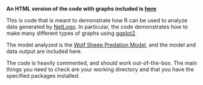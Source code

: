 <b>An HTML version of the code with graphs included is <a href="https://cbdavis.github.io/Demo-Analyzing-Netlogo-Data-with-R/NetLogoDataDemo.html">here</a></b>

This is code that is meant to demonstrate how R can be used to analyze data generated by <a href="http://ccl.northwestern.edu/netlogo/">NetLogo</a>.  In particular, the code demonstrates how to make many different types of graphs using <a href="http://docs.ggplot2.org/current/">ggplot2</a>.

The model analyzed is the <a href="https://ccl.northwestern.edu/netlogo/models/WolfSheepPredation">Wolf Sheep Predation Model</a>, and the model and data output are included here.

The code is heavily commented, and should work out-of-the-box.  The main things you need to check are your working directory and that you have the specified packages installed.
